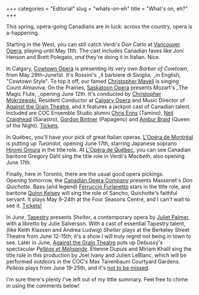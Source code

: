 +++
categories = "Editorial"
slug = "whats-on-eh"
title = "What&#039;s on, eh?"
+++

This spring, opera-going Canadians are in luck: across the country, opera is a-happening.

Starting in the West, you can still catch Verdi's _Don Carlo_ at [Vancouver Opera](https://www.vancouveropera.ca/Carlo-2013-14.html), playing until May 11th. The cast includes Canadian faves like Joni Henson and Brett Polegato, _and_ they're doing it in Italian. Nice. 

In Calgary, [Cowtown Opera](http://www.cowtownoperacompany.com/2013/06/12/barber-of-cowtown/#more-1867) is presenting its very own _Barber of Cowtown_, from May 29th-June1st. It's Rossini's _Il barbiere di Siviglia, _in English, "Cowtown Style". To top it off, our famed [Christopher Mayell](/two-tenors-youtube-comments/) is singing Count Almaviva.
On the Prairies, [Saskatoon Opera](http://www.saskatoonopera.ca/#season) presents Mozart's _The Magic Flute, _opening June 12th. It's conducted by [Christopher Mokrzewski](http://www.christophermokrzewski.com/Home/Christopher_Mokrzewski.html), Resident Conductor at [Calgary Opera](http://www.calgaryopera.com/) and Music Director of [Against the Grain Theatre](http://againstthegraintheatre.com/), and it features a jackpot cast of Canadian talent. Included are COC Ensemble Studio alumni [Chris Enns](http://barczablog.com/2013/01/25/10forenns/) (Tamino), [Neil Craighead](http://neilcraighead.wordpress.com/) (Sarastro), [Gordon Bintner](http://www.ariamanagement.com/en/nos-artistes/gordon-bintner-w/) (Papageno) and [Ambur Braid](http://amburbraid.com/) (Queen of the Night). [Tickets](http://www.saskatoonopera.ca/#season).

In Québec, you'll have your pick of great Italian operas. [L'Opéra de Montréal](http://www.operademontreal.com/en/shows/2013-2014-season/turandot) is putting up _Turandot_, opening June 17th, starring Japanese soprano [Hiromi Omura](http://www.hiromiomura.com/) in the title role. At [L'Opéra de Québec](http://www.operadequebec.qc.ca/francais/macbeth.htm), you can see Canadian baritone Gregory Dahl sing the title role in Verdi's _Macbeth_, also opening June 17th.

Finally, here in Toronto, there are the usual good opera pickings. Opening tomorrow, the [Canadian Opera Company](http://www.coc.ca/PerformancesAndTickets/1314Season/DonQuichotte.aspx) presents Massenet's _Don Quichotte_. Bass (and legend) [Ferruccio Furlanetto](http://www.ferrucciofurlanetto.com/) stars in the title role, and baritone [Quinn Kelsey](http://schmopera.com/talking-with-singers-quinn-kelsey/) will sing the role of Sancho, Quichotte's faithful servant. It plays May 9-24th at the Four Seasons Centre, and I can't wait to see it. [Tickets!](http://www.coc.ca/PerformancesAndTickets/1314Season/DonQuichotte.aspx)

In June, [Tapestry](https://tapestryopera.com/) presents _Shelter_, a contemporary opera by [Juliet Palmer](http://www.torontoartsfoundation.org/First-Impressions-hidden-pages/Juliet-Palmer), with a libretto by Julie Salverson. With a cast of essential Tapestry talent, (like Keith Klassen and Andrea Ludwig) _Shelter_ plays at the Berkeley Street Theatre from June 12-15th; it's a show I will truly regret not being in town to see. Later in June, [Against the Grain Theatre](http://againstthegraintheatre.com/shows/pelleas) puts up Debussy's spectacular _P[elléas et Mélisande](http://againstthegraintheatre.com/shows/pelleas)_. Étienne Dupuis and Miriam Khalil sing the title role in this production by Joel Ivany and Julien LeBlanc, which will be performed outdoors in the COC's Max Tanenbaum Courtyard Gardens. _Pelléas_ plays from June 19-25th, and it's [not to be missed](http://againstthegraintheatre.com/shows/pelleas).

I'm sure there's plenty I've left out of my little summary. Feel free to chime in using the comments below!
